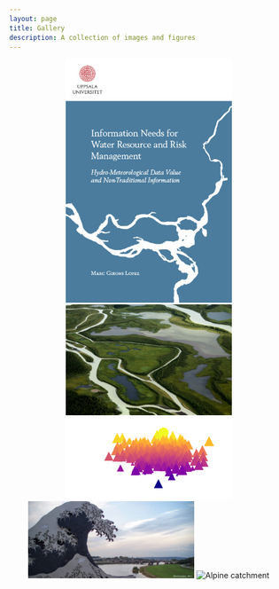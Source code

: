 ```yaml
---
layout: page
title: Gallery
description: A collection of images and figures
---
```


<p align="center">
<img src="/img/thesis_front.jpg" alt="Finally my thesis is out in the wild!" style="width: 300px;"/>
<img src="/img/living_flows.png" alt="Living flows" style="width: 300px;"/>
<img src="/img/random_sunset.png" alt="Random sunset" style="width: 300px;"/>
<img src="/img/PhDresearch.png" alt="Dresden" style="width: 300px;"/>
<img src="/img/PostDocresearch.png" alt="Alpine catchment" style="width: 300px;"/>
</p>
